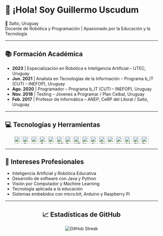 # 👋 ¡Hola! Soy Guillermo Uscudum

📍 Salto, Uruguay  
Docente de Robótica y Programación | Apasionado por la Educación y la Tecnología

---

## 📚 Formación Académica

- **2023** | Especialización en Robótica e Inteligencia Artificial – UTEC, Uruguay  
- **Jun. 2021** | Analista en Tecnologías de la Información – Programa b_IT (CUTI – INEFOP), Uruguay  
- **Ago. 2020** | Programador – Programa b_IT (CUTI – INEFOP), Uruguay  
- **Nov. 2018** | Testing – Jóvenes a Programar / Plan Ceibal, Uruguay  
- **Feb. 2017** | Profesor de Informática – ANEP, CeRP del Litoral / Salto, Uruguay

---

## 💻 Tecnologías y Herramientas

<p align="center">
<a href="https://www.java.com/" title="Java"><img src="https://github.com/get-icon/geticon/raw/master/icons/java.svg" alt="Java" width="24px" height="24px"></a>
<a href="https://www.python.org/" title="Python"><img src="https://github.com/get-icon/geticon/raw/master/icons/python.svg" alt="Python" width="24px" height="24px"></a>
<a href="https://developer.mozilla.org/en-US/docs/Web/JavaScript" title="JavaScript"><img src="https://github.com/get-icon/geticon/raw/master/icons/javascript.svg" alt="JavaScript" width="24px" height="24px"></a>
<a href="https://reactjs.org/" title="React"><img src="https://github.com/get-icon/geticon/raw/master/icons/react.svg" alt="React" width="24px" height="24px"></a>
<a href="https://angular.io/" title="Angular"><img src="https://github.com/get-icon/geticon/raw/master/icons/angular-icon.svg" alt="Angular" width="24px" height="24px"></a>
<a href="https://www.w3.org/TR/CSS/" title="CSS3"><img src="https://github.com/get-icon/geticon/raw/master/icons/css-3.svg" alt="CSS3" width="24px" height="24px"></a>
<a href="https://getbootstrap.com/" title="Bootstrap"><img src="https://github.com/get-icon/geticon/raw/master/icons/bootstrap.svg" alt="Bootstrap" width="24px" height="24px"></a>
<a href="https://www.w3.org/TR/html5/" title="HTML5"><img src="https://github.com/get-icon/geticon/raw/master/icons/html-5.svg" alt="HTML5" width="24px" height="24px"></a>
<a href="https://nodejs.org/" title="Node.js"><img src="https://github.com/get-icon/geticon/raw/master/icons/nodejs-icon.svg" alt="Node.js" width="24px" height="24px"></a>
<a href="https://expressjs.com/" title="Express"><img src="https://github.com/get-icon/geticon/raw/master/icons/express.svg" alt="Express" width="24px" height="24px"></a>
<a href="https://www.djangoproject.com/" title="Django"><img src="https://github.com/get-icon/geticon/raw/master/icons/django.svg" alt="Django" width="24px" height="24px"></a>
<a href="https://pandas.pydata.org/" title="pandas"><img src="https://github.com/get-icon/geticon/raw/master/icons/pandas-icon.svg" alt="pandas" width="24px" height="24px"></a>
<a href="https://numpy.org/" title="NumPy"><img src="https://github.com/get-icon/geticon/raw/master/icons/numpy-icon.svg" alt="NumPy" width="24px" height="24px"></a>
<a href="https://www.mongodb.org/" title="MongoDB"><img src="https://github.com/get-icon/geticon/raw/master/icons/mongodb-icon.svg" alt="MongoDB" width="24px" height="24px"></a>
<a href="https://git-scm.com/" title="Git"><img src="https://github.com/get-icon/geticon/raw/master/icons/git-icon.svg" alt="Git" width="24px" height="24px"></a>
<a href="https://www.docker.com/" title="Docker"><img src="https://github.com/get-icon/geticon/raw/master/icons/docker-icon.svg" alt="Docker" width="24px" height="24px"></a>
</p>

---

## 🧠 Intereses Profesionales

- Inteligencia Artificial y Robótica Educativa  
- Desarrollo de software con Java y Python  
- Visión por Computador y Machine Learning  
- Tecnología aplicada a la educación  
- Sistemas embebidos con micro:bit, Arduino y Raspberry Pi  

---


<h2 align="center">📈 Estadísticas de GitHub</h2>

<p align="center">
  <img src="https://github-readme-streak-stats.herokuapp.com/?user=Uscudum&theme=github-dark-blue&hide_border=true" alt="GitHub Streak">
</p>

